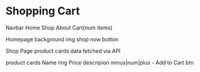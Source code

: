 # Shopping Cart

Navbar
  Home
  Shop
  About
  Cart(num items)

Homepage
  background img
  shop now button

Shop Page
  product cards
    data fetched via API
  
  product cards
    Name
    img
    Price
    descripion
    minus|num|plus - Add to Cart btn